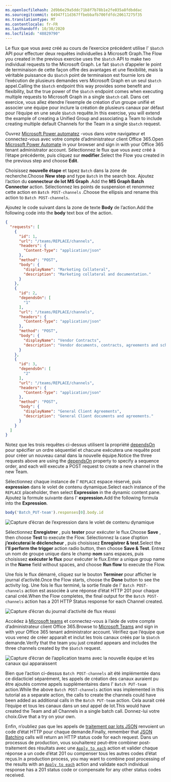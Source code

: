 ```yaml
---
ms.openlocfilehash: 2d9b6e29a5ddc71b8f7b78b1e2fe035a8fdbddac
ms.sourcegitcommit: 64947f11d367ffbebbafb700fdfdc20617275f35
ms.translationtype: MT
ms.contentlocale: fr-FR
ms.lasthandoff: 10/30/2020
ms.locfileid: "48829790"
---
```

<!-- markdownlint-disable MD002 MD041 -->

<span data-ttu-id="680e8-101">Le flux que vous avez créé au cours de l’exercice précédent utilise l' `$batch` API pour effectuer deux requêtes individuelles à Microsoft Graph.</span><span class="sxs-lookup"><span data-stu-id="680e8-101">The Flow you created in the previous exercise uses the `$batch` API to make two individual requests to the Microsoft Graph.</span></span> <span data-ttu-id="680e8-102">Le fait `$batch` d’appeler le point de terminaison de cette façon offre des avantages et une flexibilité, mais la véritable puissance du `$batch` point de terminaison est fournie lors de l’exécution de plusieurs demandes vers Microsoft Graph en un seul `$batch` appel.</span><span class="sxs-lookup"><span data-stu-id="680e8-102">Calling the `$batch` endpoint this way provides some benefit and flexibility, but the true power of the `$batch` endpoint comes when executing multiple requests to Microsoft Graph in a single `$batch` call.</span></span> <span data-ttu-id="680e8-103">Dans cet exercice, vous allez étendre l’exemple de création d’un groupe unifié et associer une équipe pour inclure la création de plusieurs canaux par défaut pour l’équipe en une seule `$batch` requête.</span><span class="sxs-lookup"><span data-stu-id="680e8-103">In this exercise, you will extend the example of creating a Unified Group and associating a Team to include creating multiple default Channels for the Team in a single `$batch` request.</span></span>

<span data-ttu-id="680e8-104">Ouvrez [Microsoft Power automatez](https://flow.microsoft.com) -vous dans votre navigateur et connectez-vous avec votre compte d’administrateur client Office 365.</span><span class="sxs-lookup"><span data-stu-id="680e8-104">Open [Microsoft Power Automate](https://flow.microsoft.com) in your browser and sign in with your Office 365 tenant administrator account.</span></span> <span data-ttu-id="680e8-105">Sélectionnez le flux que vous avez créé à l’étape précédente, puis cliquez sur **modifier**.</span><span class="sxs-lookup"><span data-stu-id="680e8-105">Select the Flow you created in the previous step and choose **Edit**.</span></span>

<span data-ttu-id="680e8-106">Choisissez **nouvelle étape** et tapez `Batch` dans la zone de recherche.</span><span class="sxs-lookup"><span data-stu-id="680e8-106">Choose **New step** and type `Batch` in the search box.</span></span> <span data-ttu-id="680e8-107">Ajoutez l’action du **connecteur de lot MS Graph** .</span><span class="sxs-lookup"><span data-stu-id="680e8-107">Add the **MS Graph Batch Connector** action.</span></span> <span data-ttu-id="680e8-108">Sélectionnez les points de suspension et renommez cette action en `Batch POST-channels` .</span><span class="sxs-lookup"><span data-stu-id="680e8-108">Choose the ellipsis and rename this action to `Batch POST-channels`.</span></span>

<span data-ttu-id="680e8-109">Ajoutez le code suivant dans la zone de texte **Body** de l’action.</span><span class="sxs-lookup"><span data-stu-id="680e8-109">Add the following code into the **body** text box of the action.</span></span>

```json
{
  "requests": [
    {
      "id": 1,
      "url": "/teams/REPLACE/channels",
      "headers": {
        "Content-Type": "application/json"
      },
      "method": "POST",
      "body": {
        "displayName": "Marketing Collateral",
        "description": "Marketing collateral and documentation."
      }
    },
    {
      "id": 2,
      "dependsOn": [
        "1"
      ],
      "url": "/teams/REPLACE/channels",
      "headers": {
        "Content-Type": "application/json"
      },
      "method": "POST",
      "body": {
        "displayName": "Vendor Contracts",
        "description": "Vendor documents, contracts, agreements and schedules."
      }
    },
    {
      "id": 3,
      "dependsOn": [
        "2"
      ],
      "url": "/teams/REPLACE/channels",
      "headers": {
        "Content-Type": "application/json"
      },
      "method": "POST",
      "body": {
        "displayName": "General Client Agreements",
        "description": "General Client documents and agreements."
      }
    }
  ]
}
```

<span data-ttu-id="680e8-110">Notez que les trois requêtes ci-dessus utilisent la propriété [dependsOn](https://docs.microsoft.com/graph/json-batching#sequencing-requests-with-the-dependson-property) pour spécifier un ordre séquentiel et chacune exécutera une requête post pour créer un nouveau canal dans la nouvelle équipe.</span><span class="sxs-lookup"><span data-stu-id="680e8-110">Notice the three requests above are using the [dependsOn](https://docs.microsoft.com/graph/json-batching#sequencing-requests-with-the-dependson-property) property to specify a sequence order, and each will execute a POST request to create a new channel in the new Team.</span></span>

<span data-ttu-id="680e8-111">Sélectionnez chaque instance de l' `REPLACE` espace réservé, puis **expression** dans le volet de contenu dynamique.</span><span class="sxs-lookup"><span data-stu-id="680e8-111">Select each instance of the `REPLACE` placeholder, then select **Expression** in the dynamic content pane.</span></span> <span data-ttu-id="680e8-112">Ajoutez la formule suivante dans l' **expression**.</span><span class="sxs-lookup"><span data-stu-id="680e8-112">Add the following formula into the **Expression**.</span></span>

```js
body('Batch_PUT-team').responses[0].body.id
```

![Capture d’écran de l’expression dans le volet de contenu dynamique](./images/dynamic-expression.png)

<span data-ttu-id="680e8-114">Sélectionnez **Enregistrer** , puis **tester** pour exécuter le flux.</span><span class="sxs-lookup"><span data-stu-id="680e8-114">Choose **Save** , then choose **Test** to execute the Flow.</span></span> <span data-ttu-id="680e8-115">Sélectionnez la case d’option **j’exécuterai le déclencheur** , puis choisissez **Enregistrer & test**.</span><span class="sxs-lookup"><span data-stu-id="680e8-115">Select the **I'll perform the trigger** action radio button, then choose **Save & Test**.</span></span> <span data-ttu-id="680e8-116">Entrez un nom de groupe unique dans le champ **nom** sans espaces, puis choisissez **exécuter le flux** pour exécuter le flux.</span><span class="sxs-lookup"><span data-stu-id="680e8-116">Enter a unique group name in the **Name** field without spaces, and choose **Run flow** to execute the Flow.</span></span>

<span data-ttu-id="680e8-117">Une fois le flux démarré, cliquez sur le bouton **Terminer** pour afficher le journal d’activité.</span><span class="sxs-lookup"><span data-stu-id="680e8-117">Once the Flow starts, choose the **Done** button to see the activity log.</span></span> <span data-ttu-id="680e8-118">Une fois le flux terminé, la sortie finale de l' `Batch POST-channels` action est associée à une réponse d’état HTTP 201 pour chaque canal créé.</span><span class="sxs-lookup"><span data-stu-id="680e8-118">When the Flow completes, the final output for the `Batch POST-channels` action has a 201 HTTP Status response for each Channel created.</span></span>

![Capture d’écran du journal d’activité de flux réussi](./images/batch-success.png)

<span data-ttu-id="680e8-120">Accédez à [Microsoft teams](https://teams.microsoft.com) et connectez-vous à l’aide de votre compte d’administrateur client Office 365.</span><span class="sxs-lookup"><span data-stu-id="680e8-120">Browse to [Microsoft Teams](https://teams.microsoft.com) and sign in with your Office 365 tenant administrator account.</span></span> <span data-ttu-id="680e8-121">Vérifiez que l’équipe que vous venez de créer apparaît et inclut les trois canaux créés par la `$batch` demande.</span><span class="sxs-lookup"><span data-stu-id="680e8-121">Verify that the team you just created appears and includes the three channels created by the `$batch` request.</span></span>

![Capture d’écran de l’application teams avec la nouvelle équipe et les canaux qui apparaissent](./images/team-channels.png)

<span data-ttu-id="680e8-123">Bien que l’action ci-dessus `Batch POST-channels` ait été implémentée dans ce didacticiel séparément, les appels de création des canaux auraient pu être ajoutés comme appels supplémentaires dans l' `Batch PUT-team` action.</span><span class="sxs-lookup"><span data-stu-id="680e8-123">While the above `Batch POST-channels` action was implemented in this tutorial as a separate action, the calls to create the channels could have been added as additional calls in the `Batch PUT-team` action.</span></span> <span data-ttu-id="680e8-124">Cela aurait créé l’équipe et tous les canaux dans un seul appel de lot.</span><span class="sxs-lookup"><span data-stu-id="680e8-124">This would have created the Team and all Channels in a single batch call.</span></span> <span data-ttu-id="680e8-125">Donnez-lui votre choix.</span><span class="sxs-lookup"><span data-stu-id="680e8-125">Give that a try on your own.</span></span>

<span data-ttu-id="680e8-126">Enfin, n’oubliez pas que les appels de [traitement par lots JSON](https://docs.microsoft.com/graph/json-batching) renvoient un code d’état HTTP pour chaque demande.</span><span class="sxs-lookup"><span data-stu-id="680e8-126">Finally, remember that [JSON Batching](https://docs.microsoft.com/graph/json-batching) calls will return an HTTP status code for each request.</span></span> <span data-ttu-id="680e8-127">Dans un processus de production, vous souhaiterez peut-être combiner post-traitement des résultats avec une [`Apply to each`](https://docs.microsoft.com/power-automate/apply-to-each) action et valider chaque réponse a un code d’état 201 ou compenser tous les autres codes d’état reçus.</span><span class="sxs-lookup"><span data-stu-id="680e8-127">In a production process, you may want to combine post processing of the results with an [`Apply to each`](https://docs.microsoft.com/power-automate/apply-to-each) action and validate each individual response has a 201 status code or compensate for any other status codes received.</span></span>
